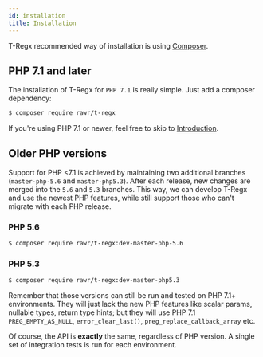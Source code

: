 ```yaml
---
id: installation
title: Installation
---
```


T-Regx recommended way of installation is using <a href="https://packagist.org/packages/rawr/t-regx" target="_blank">Composer</a>.

## PHP 7.1 and later

The installation of T-Regx for `PHP 7.1` is really simple. Just add a composer dependency:
```bash
$ composer require rawr/t-regx
```

If you're using PHP 7.1 or newer, feel free to skip to [Introduction](introduction.md).

## Older PHP versions

Support for PHP <7.1 is achieved by maintaining two additional branches (`master-php-5.6` and `master-php5.3`).
After each release, new changes are merged into the `5.6` and `5.3` branches. This way, we can develop T-Regx and use 
the newest PHP features, while still support those who can't migrate with each PHP release.

### PHP 5.6

```bash
$ composer require rawr/t-regx:dev-master-php-5.6
```

### PHP 5.3

```bash
$ composer require rawr/t-regx:dev-master-php5.3
```

Remember that those versions can still be run and tested on PHP 7.1+ environments. They will just lack the 
new PHP features like scalar params, nullable types, return type hints; but they will use PHP 7.1 `PREG_EMPTY_AS_NULL`, 
`error_clear_last()`, `preg_replace_callback_array` etc.

Of course, the API is **exactly** the same, regardless of PHP version. A single set of integration tests is run 
for each environment.
